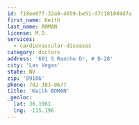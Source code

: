 ```yaml
---
id: f18ee07f-32a9-4659-be51-d7c181049d7a
first_name: Keith
last_name: BOMAN
license: M.D.
services:
  - cardiovascular-diseases
category: doctors
address: '601 S Rancho Dr, # D-28'
city: 'Las Vegas'
state: NV
zip: '89106'
phone: 702-383-0677
title: 'Keith BOMAN'
_geoloc:
  lat: 36.1961
  lng: -115.196
---
```

